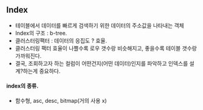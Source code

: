 ## Index 
- 테이블에서 데이터를 빠르게 검색하기 위한 데이터의 주소값을 나타내는 객체
- Index의 구조 : b-tree.
- 클러스터링팩터 : 데이터의 응집도 ? 효율.
- 클러스터링 팩터 효율이 나쁠수록 로우 갯수랑 비슷해지고, 좋을수록 테이블 갯수랑 가까워진다.
- 결국, 조회하고자 하는 컬럼이 어떤건지(어떤 데이터)인지를 파악하고 인덱스를 설계?하는게 중요하다.

#### index의 종류.
- 함수형, asc, desc, bitmap(거의 사용 x)



